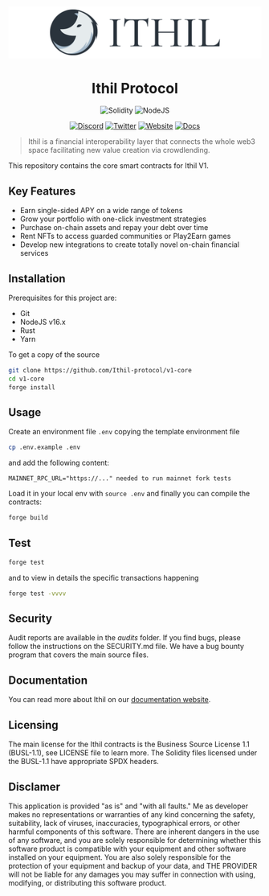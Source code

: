 ![ithil](header.png)

<h1 align="center">Ithil Protocol</h1>

<div align="center">

![Solidity](https://img.shields.io/badge/Solidity-0.8.17-e6e6e6?style=for-the-badge&logo=solidity&logoColor=black)
![NodeJS](https://img.shields.io/badge/Node.js-16.x-339933?style=for-the-badge&logo=nodedotjs&logoColor=white)

[![Discord](https://img.shields.io/badge/Discord-7289DA?style=for-the-badge&logo=discord&logoColor=white)](https://discord.gg/tEaGBcGdQC)
[![Twitter](https://img.shields.io/badge/Twitter-1DA1F2?style=for-the-badge&logo=twitter&logoColor=white)](https://twitter.com/ithil_protocol)
[![Website](https://img.shields.io/badge/Website-E34F26?style=for-the-badge&logo=Google-chrome&logoColor=white)](https://ithil.fi/)
[![Docs](https://img.shields.io/badge/Docs-7B36ED?style=for-the-badge&logo=gitbook&logoColor=white)](https://docs.ithil.fi/)

</div>

> Ithil is a financial interoperability layer that connects the whole web3 space facilitating new value creation via
> crowdlending.

This repository contains the core smart contracts for Ithil V1.

## Key Features

- Earn single-sided APY on a wide range of tokens
- Grow your portfolio with one-click investment strategies
- Purchase on-chain assets and repay your debt over time
- Rent NFTs to access guarded communities or Play2Earn games
- Develop new integrations to create totally novel on-chain financial services

## Installation

Prerequisites for this project are:

- Git
- NodeJS v16.x
- Rust
- Yarn

To get a copy of the source

```bash
git clone https://github.com/Ithil-protocol/v1-core
cd v1-core
forge install
```

## Usage

Create an environment file `.env` copying the template environment file

```bash
cp .env.example .env
```

and add the following content:

```text
MAINNET_RPC_URL="https://..." needed to run mainnet fork tests
```

Load it in your local env with `source .env` and finally you can compile the contracts:

```bash
forge build
```

## Test

```bash
forge test
```

and to view in details the specific transactions happening

```bash
forge test -vvvv
```

## Security

Audit reports are available in the _audits_ folder. If you find bugs, please follow the instructions on the SECURITY.md
file. We have a bug bounty program that covers the main source files.

## Documentation

You can read more about Ithil on our [documentation website](https://docs.ithil.fi/).

## Licensing

The main license for the Ithil contracts is the Business Source License 1.1 (BUSL-1.1), see LICENSE file to learn more.
The Solidity files licensed under the BUSL-1.1 have appropriate SPDX headers.

## Disclamer

This application is provided "as is" and "with all faults." Me as developer makes no representations or warranties of
any kind concerning the safety, suitability, lack of viruses, inaccuracies, typographical errors, or other harmful
components of this software. There are inherent dangers in the use of any software, and you are solely responsible for
determining whether this software product is compatible with your equipment and other software installed on your
equipment. You are also solely responsible for the protection of your equipment and backup of your data, and THE
PROVIDER will not be liable for any damages you may suffer in connection with using, modifying, or distributing this
software product.
